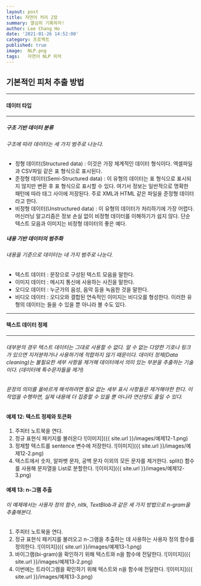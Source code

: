```yaml
---
layout: post
title: 자연어 처리 2장
summary: 열심히 기록하자!
author: Lee Chang Ho
date: '2021-01-26 14:52:00'
category: 프로젝트
published: true
image:  NLP.png
tags:   자연어 NLP 피처
---
```


## 기본적인 피처 추출 방법

---
#### 데이터 타입
---
##### 구조 기반 데이터 분류
###### 구조에 따라 데이터는 세 가지 범주로 나눈다.  
- 정형 데이터(Structured data) : 이것은 가장 체계적인 데이터 형식이다. 엑셀파일과 CSV파일 같은 표 형식으로 표시된다.  
- 준정형 데이터(Semi-Structured data) : 이 유형의 데이터는 표 형식으로 표시되지 않지만 변환 후 표 형식으로 표시할 수 있다. 여기서 정보는 일반적으로 명확한 패턴에 따라 태그 사이에 저장된다. 주로 XML과 HTML 같은 파일을 준정형 데이터라고 한다. 
- 비정형 데이터(Unstructured data) : 이 유형의 데이터가 처리하기에 가장 어렵다. 머신러닝 알고리즘은 정보 손실 없이 비정형 데이터를 이해하기가 쉽지 않다. 단순 텍스트 모음과 이미지는 비정형 데이터의 좋은 예다.  

##### 내용 기반 데이터의 범주화
###### 내용을 기준으로 데이터는 네 가지 범주로 나눈다.  
- 텍스트 데이터 : 문장으로 구성된 텍스트 모음을 말한다. 
- 이미지 데이터 : 메시지 통신에 사용하는 사진을 말한다.
- 오디오 데이터 : 누군가의 음성, 음악 등을 녹음한 것을 말한다.
- 비디오 데이터 : 오디오와 결합된 연속적인 이미지는 비디오를 형성한다. 이러한 유형의 데이터는 들을 수 있을 뿐 아니라 볼 수도 있다.  

---
#### 텍스트 데이터 정제
---
###### 대부분의 경우 텍스트 데이터는 그대로 사용할 수 없다. 알 수 없는 다양한 기호나 링크가 있으면 지저분하거나 사용하기에 적합하지 않기 때문이다. 데이터 정제(Data cleaning)는 불필요한 세부 사항을 제거해 데이터에서 의미 있는 부분을 추출하는 기술이다. (데이터에 특수문자들을 제거)  
###### 문장의 의미를 올바르게 해석하려면 필요 없는 세부 표시 사항들은 제거해야한 한다. 이 작업을 수행하면, 실제 내용에 더 집중할 수 있을 뿐 아니라 연산량도 줄일 수 있다.   

#### 예제 12: 텍스트 정제와 토큰화  

1. 주피터 노트북을 연다.
2. 정규 표현식 패키지를 불러온다
![이미지]({{ site.url }}/images/예제12-1.png)
3. 정제할 텍스트를 sentence 변수에 저장한다.
![이미지]({{ site.url }}/images/예제12-2.png)
4. 텍스트에서 숫자, 알파벳 문자, 공백 문자 이외의 모든 문자를 제거한다. split() 함수를 사용해 문자열을 List로 분할한다.
![이미지]({{ site.url }}/images/예제12-3.png) 

#### 예제 13: n-그램 추출
###### 이 예제에서는 사용자 정의 함수, nltk, TextBlob과 같은 세 가지 방법으로 n-gram을 추출해본다.  

1. 주피터 노트북을 연다.
2. 정규 표현식 패키지를 불러오고 n-그램을 추출하는 데 사용하는 사용자 정의 함수를 정의한다.
![이미지]({{ site.url }}/images/예제13-1.png)
3. 바이그램(bi-gram)을 확인하기 위해 텍스트와 n을 함수에 전달한다.
![이미지]({{ site.url }}/images/예제13-2.png)
4. 이번에는 트라이그램을 확인하기 위해 텍스트와 n을 함수에 전달한다.
![이미지]({{ site.url }}/images/예제13-3.png)
<!--stackedit_data:
eyJoaXN0b3J5IjpbLTExMzU5MzYxNTcsLTczODExNDk0Niw3MD
AwMTg0MzJdfQ==
-->